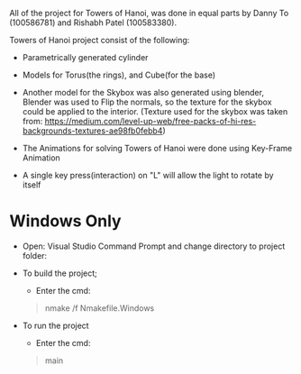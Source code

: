 All of the project for Towers of Hanoi,
was done in equal parts by Danny To (100586781) and Rishabh Patel (100583380).

Towers of Hanoi project consist of the following:
  - Parametrically generated cylinder
  - Models for Torus(the rings), and Cube(for the base)
  - Another model for the Skybox was also generated using blender,
      Blender was used to Flip the normals, so the texture for the skybox
      could be applied to the interior.
      (Texture used for the skybox was taken from:
        https://medium.com/level-up-web/free-packs-of-hi-res-backgrounds-textures-ae98fb0febb4)


  - The Animations for solving Towers of Hanoi were done using Key-Frame Animation

  - A single key press(interaction) on "L" will allow the light to rotate by itself


# Windows Only

- Open: Visual Studio Command Prompt and change directory to project folder:

- To build the project;

    - Enter the cmd:
    > nmake /f Nmakefile.Windows


- To run the project

    - Enter the cmd:
    > main
